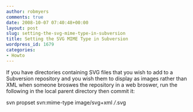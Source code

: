 ```yaml
---
author: robmyers
comments: true
date: 2008-10-07 07:40:48+00:00
layout: post
slug: setting-the-svg-mime-type-in-subversion
title: Setting the SVG MIME Type in Subversion
wordpress_id: 1679
categories:
- Howto
---
```


If you have directories containing SVG files that you wish to add to a Subversion repository and you wish them to display as images rather than XML when someone broswes the repository in a web broswer, run the following in the local parent directory then commit it:  
  
svn propset svn:mime-type image/svg+xml */*.svg  
  


